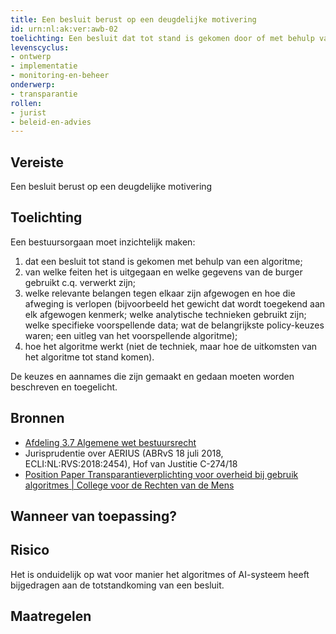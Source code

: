 ```yaml
---
title: Een besluit berust op een deugdelijke motivering
id: urn:nl:ak:ver:awb-02
toelichting: Een besluit dat tot stand is gekomen door of met behulp van een algoritme of AI-systeem, dient te berusten op een deugdelijke motivering. 
levenscyclus:
- ontwerp
- implementatie
- monitoring-en-beheer
onderwerp:
- transparantie
rollen:
- jurist
- beleid-en-advies
---
```


<!-- tags -->
## Vereiste

Een besluit berust op een deugdelijke motivering


## Toelichting

Een bestuursorgaan moet inzichtelijk maken: 

1. dat een besluit tot stand is gekomen met behulp van een algoritme; 
2. van welke feiten het is uitgegaan en welke gegevens van de burger gebruikt c.q. verwerkt zijn;
3. welke relevante belangen tegen elkaar zijn afgewogen en hoe die afweging is verlopen (bijvoorbeeld het gewicht dat wordt toegekend aan elk afgewogen kenmerk; welke analytische technieken gebruikt zijn; welke specifieke voorspellende data; wat de belangrijkste policy-keuzes waren; een uitleg van het voorspellende algoritme); 
4. hoe het algoritme werkt (niet de techniek, maar hoe de uitkomsten van het algoritme tot stand komen). 


De keuzes en aannames die zijn gemaakt en gedaan moeten worden beschreven en toegelicht.

## Bronnen

- [Afdeling 3.7 Algemene wet bestuursrecht](https://wetten.overheid.nl/jci1.3:c:BWBR0005537&hoofdstuk=3&afdeling=3.7&z=2024-09-01&g=2024-09-01)
- Jurisprudentie over AERIUS (ABRvS 18 juli 2018, ECLI:NL:RVS:2018:2454), Hof van Justitie C-274/18
- [Position Paper Transparantieverplichting voor overheid bij gebruik algoritmes | College voor de Rechten van de Mens](https://publicaties.mensenrechten.nl/publicatie/bf15558a-1b17-43d7-a60e-df9ff8847491)


## Wanneer van toepassing?


## Risico

Het is onduidelijk op wat voor manier het algoritmes of AI-systeem heeft bijgedragen aan de totstandkoming van een besluit. 


## Maatregelen

<!-- list_maatregelen vereiste/awb-02-motiveringsbeginsel no-search no-onderwerp no-rol no-levenscyclus -->
